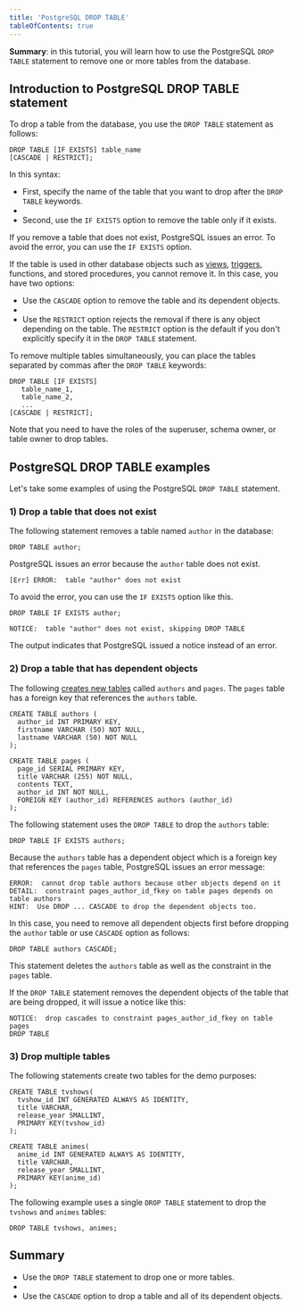 ```yaml
---
title: 'PostgreSQL DROP TABLE'
tableOfContents: true
---
```



**Summary**: in this tutorial, you will learn how to use the PostgreSQL `DROP TABLE` statement to remove one or more tables from the database.





## Introduction to PostgreSQL DROP TABLE statement





To drop a table from the database, you use the `DROP TABLE` statement as follows:





```
DROP TABLE [IF EXISTS] table_name
[CASCADE | RESTRICT];
```





In this syntax:





- First, specify the name of the table that you want to drop after the `DROP TABLE` keywords.
-
- Second, use the `IF EXISTS` option to remove the table only if it exists.





If you remove a table that does not exist, PostgreSQL issues an error. To avoid the error, you can use the `IF EXISTS` option.





If the table is used in other database objects such as [views](https://www.postgresqltutorial.com/postgresql-views/), [triggers](https://www.postgresqltutorial.com/postgresql-triggers/enable-triggers/), functions, and stored procedures, you cannot remove it. In this case, you have two options:





- Use the `CASCADE` option to remove the table and its dependent objects.
-
- Use the `RESTRICT` option rejects the removal if there is any object depending on the table. The `RESTRICT` option is the default if you don't explicitly specify it in the `DROP TABLE` statement.





To remove multiple tables simultaneously, you can place the tables separated by commas after the `DROP TABLE` keywords:





```
DROP TABLE [IF EXISTS]
   table_name_1,
   table_name_2,
   ...
[CASCADE | RESTRICT];
```





Note that you need to have the roles of the superuser, schema owner, or table owner to drop tables.





## PostgreSQL DROP TABLE examples





Let's take some examples of using the PostgreSQL `DROP TABLE` statement.





### 1) Drop a table that does not exist





The following statement removes a table named `author` in the database:





```
DROP TABLE author;
```





PostgreSQL issues an error because the `author` table does not exist.





```
[Err] ERROR:  table "author" does not exist
```





To avoid the error, you can use the `IF EXISTS` option like this.





```
DROP TABLE IF EXISTS author;
```





```
NOTICE:  table "author" does not exist, skipping DROP TABLE
```





The output indicates that PostgreSQL issued a notice instead of an error.





### 2) Drop a table that has dependent objects





The following [creates new tables](/docs/postgresql/postgresql-create-table "PostgreSQL CREATE TABLE") called `authors` and `pages`. The `pages` table has a foreign key that references the `authors` table.





```
CREATE TABLE authors (
  author_id INT PRIMARY KEY,
  firstname VARCHAR (50) NOT NULL,
  lastname VARCHAR (50) NOT NULL
);

CREATE TABLE pages (
  page_id SERIAL PRIMARY KEY,
  title VARCHAR (255) NOT NULL,
  contents TEXT,
  author_id INT NOT NULL,
  FOREIGN KEY (author_id) REFERENCES authors (author_id)
);
```





The following statement uses the `DROP TABLE` to drop the `authors` table:





```
DROP TABLE IF EXISTS authors;
```





Because the `authors` table has a dependent object which is a foreign key that references the `pages` table, PostgreSQL issues an error message:





```
ERROR:  cannot drop table authors because other objects depend on it
DETAIL:  constraint pages_author_id_fkey on table pages depends on table authors
HINT:  Use DROP ... CASCADE to drop the dependent objects too.
```





In this case, you need to remove all dependent objects first before dropping the `author` table or use `CASCADE` option as follows:





```
DROP TABLE authors CASCADE;
```





This statement deletes the `authors` table as well as the constraint in the `pages` table.





If the `DROP TABLE` statement removes the dependent objects of the table that are being dropped, it will issue a notice like this:





```
NOTICE:  drop cascades to constraint pages_author_id_fkey on table pages
DROP TABLE
```





### 3) Drop multiple tables





The following statements create two tables for the demo purposes:





```
CREATE TABLE tvshows(
  tvshow_id INT GENERATED ALWAYS AS IDENTITY,
  title VARCHAR,
  release_year SMALLINT,
  PRIMARY KEY(tvshow_id)
);

CREATE TABLE animes(
  anime_id INT GENERATED ALWAYS AS IDENTITY,
  title VARCHAR,
  release_year SMALLINT,
  PRIMARY KEY(anime_id)
);
```





The following example uses a single `DROP TABLE` statement to drop the `tvshows` and `animes` tables:





```
DROP TABLE tvshows, animes;
```





## Summary





- Use the `DROP TABLE` statement to drop one or more tables.
-
- Use the `CASCADE` option to drop a table and all of its dependent objects.


